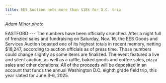 ```yaml
---
title: EES Auction nets more than $18k for D.C. trip
---
```

*Adam Minor photo*

EASTFORD --- The numbers have been officially crunched. After a night
full of frenzied sales and fundraising on Saturday, Nov. 16, the EES
Goods and Services Auction boasted one of its highest totals in recent
memory, netting $18,247, according to auction officials as of press
time. Those numbers could change slightly as some items are finalized.
The event featured a live and silent auction, as well as a raffle, baked
goods and coffee sales, pizza sales and other donations. All of the
proceeds will be deposited in an account that funds the annual
Washington D.C. eighth grade field trip, this year slated for June 3-6,
2025.
